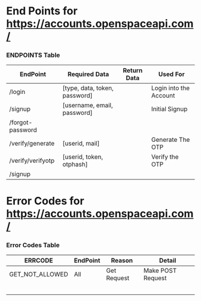 # End Points for https://accounts.openspaceapi.com/

### ENDPOINTS Table

| EndPoint  | Required Data | Return Data |  Used For |
| ------------- | ------------- | ------------- | ------------- |
| /login   | [type, data, token, password] | | Login into the Account |
| /signup  | [username, email, password]  | | Initial Signup |
| /forgot-password  |    |  | |
| /verify/generate  | [userid, mail] | | Generate The OTP |
| /verify/verifyotp  | [userid, token, otphash] | | Verify the OTP |
| /signup  |    |  |



# Error Codes for https://accounts.openspaceapi.com/

### Error Codes Table

| ERRCODE  | EndPoint | Reason |  Detail |
| ------------- | ------------- | ------------- | ------------- |
| GET_NOT_ALLOWED | All | Get Request | Make POST Request |
| | | |
| | | |
| | | |
| | | |
| | | |
